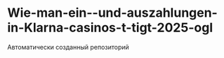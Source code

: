 # Wie-man-ein--und-auszahlungen-in-Klarna-casinos-t-tigt-2025-ogl
Автоматически созданный репозиторий
